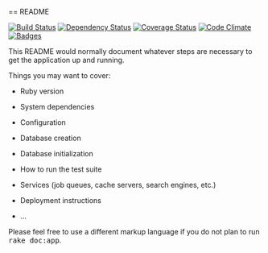 == README

[![Build Status](http://img.shields.io/travis/cpsoinos/ntgrate.svg)](https://travis-ci.org/cpsoinos/ntgrate)
[![Dependency Status](http://img.shields.io/gemnasium/cpsoinos/ntgrate.svg)](https://gemnasium.com/cpsoinos/ntgrate)
[![Coverage Status](http://img.shields.io/coveralls/cpsoinos/ntgrate.svg)](https://coveralls.io/r/cpsoinos/ntgrate)
[![Code Climate](http://img.shields.io/codeclimate/github/cpsoinos/ntgrate.svg)](https://codeclimate.com/github/cpsoinos/ntgrate)
[![Badges](http://img.shields.io/:badges-5/5-ff6799.svg)](https://github.com/badges/badgerbadgerbadger)

This README would normally document whatever steps are necessary to get the
application up and running.

Things you may want to cover:

* Ruby version

* System dependencies

* Configuration

* Database creation

* Database initialization

* How to run the test suite

* Services (job queues, cache servers, search engines, etc.)

* Deployment instructions

* ...


Please feel free to use a different markup language if you do not plan to run
<tt>rake doc:app</tt>.
